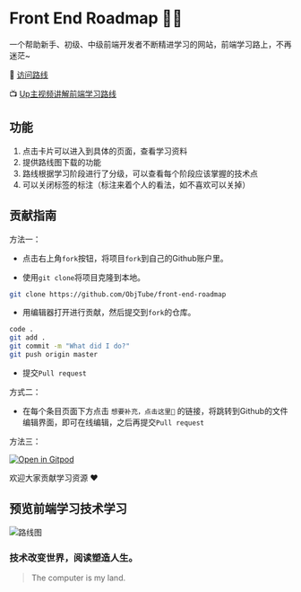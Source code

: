 # Front End Roadmap 🧶🦌

一个帮助新手、初级、中级前端开发者不断精进学习的网站，前端学习路上，不再迷茫~

🚀 [访问路线](https://objtube.github.io/front-end-roadmap/#/)

📺 [Up主视频讲解前端学习路线](https://www.bilibili.com/video/BV1ZZ4y1H7rU/)


## 功能

1. 点击卡片可以进入到具体的页面，查看学习资料  
2. 提供路线图下载的功能  
3. 路线根据学习阶段进行了分级，可以查看每个阶段应该掌握的技术点  
4. 可以关闭标签的标注（标注来着个人的看法，如不喜欢可以关掉） 

## 贡献指南

方法一：

* 点击右上角`fork`按钮，将项目`fork`到自己的Github账户里。

* 使用`git clone`将项目克隆到本地。

``` bash
git clone https://github.com/ObjTube/front-end-roadmap
```

* 用编辑器打开进行贡献，然后提交到`fork`的仓库。

``` bash
code .
git add .
git commit -m "What did I do?"
git push origin master
```

* 提交`Pull request`



方式二：

* 在每个条目页面下方点击 `想要补充，点击这里📝` 的链接，将跳转到Github的文件编辑界面，即可在线编辑，之后再提交`Pull request`

方法三：

[![Open in Gitpod](https://gitpod.io/button/open-in-gitpod.svg)](https://gitpod.io/#https://github.com/ObjTube/front-end-roadmap)


欢迎大家贡献学习资源 :heart:

## 预览前端学习技术学习

![路线图](./roadmap.jpeg)

### 技术改变世界，阅读塑造人生。

> The computer is my land.

